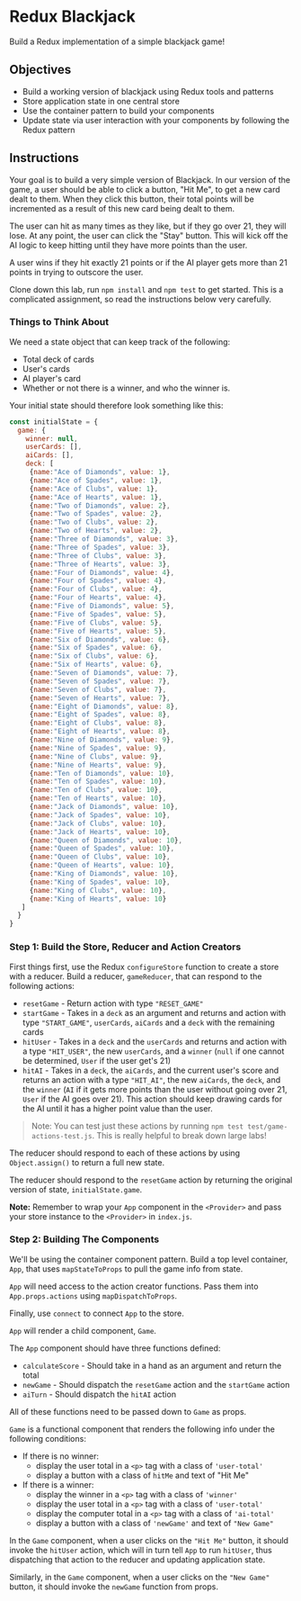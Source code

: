 # Redux Blackjack

Build a Redux implementation of a simple blackjack game!

## Objectives

* Build a working version of blackjack using Redux tools and patterns
* Store application state in one central store
* Use the container pattern to build your components
* Update state via user interaction with your components by following the Redux pattern

## Instructions

Your goal is to build a very simple version of Blackjack. In our version of the game, a user should be able to click a button, "Hit Me", to get a new card dealt to them. When they click this button, their total points will be incremented as a result of this new card being dealt to them.

The user can hit as many times as they like, but if they go over 21, they will lose. At any point, the user can click the "Stay" button. This will kick off the AI logic to keep hitting until they have more points than the user. 

A user wins if they hit exactly 21 points or if the AI player gets more than 21 points in trying to outscore the user. 

Clone down this lab, run `npm install` and `npm test` to get started. This is a complicated assignment, so read the instructions below very carefully.

### Things to Think About 

We need a state object that can keep track of the following:

* Total deck of cards
* User's cards
* AI player's card
* Whether or not there is a winner, and who the winner is. 

Your initial state should therefore look something like this:

```js
const initialState = {
  game: {
    winner: null,
    userCards: [],
    aiCards: [],
    deck: [
     {name:"Ace of Diamonds", value: 1},
     {name:"Ace of Spades", value: 1},
     {name:"Ace of Clubs", value: 1},
     {name:"Ace of Hearts", value: 1},
     {name:"Two of Diamonds", value: 2},
     {name:"Two of Spades", value: 2},
     {name:"Two of Clubs", value: 2},
     {name:"Two of Hearts", value: 2},
     {name:"Three of Diamonds", value: 3},
     {name:"Three of Spades", value: 3},
     {name:"Three of Clubs", value: 3},
     {name:"Three of Hearts", value: 3},
     {name:"Four of Diamonds", value: 4},
     {name:"Four of Spades", value: 4},
     {name:"Four of Clubs", value: 4},
     {name:"Four of Hearts", value: 4},
     {name:"Five of Diamonds", value: 5},
     {name:"Five of Spades", value: 5},
     {name:"Five of Clubs", value: 5},
     {name:"Five of Hearts", value: 5},
     {name:"Six of Diamonds", value: 6},
     {name:"Six of Spades", value: 6},
     {name:"Six of Clubs", value: 6},
     {name:"Six of Hearts", value: 6},
     {name:"Seven of Diamonds", value: 7},
     {name:"Seven of Spades", value: 7},
     {name:"Seven of Clubs", value: 7},
     {name:"Seven of Hearts", value: 7},
     {name:"Eight of Diamonds", value: 8},
     {name:"Eight of Spades", value: 8},
     {name:"Eight of Clubs", value: 8},
     {name:"Eight of Hearts", value: 8},
     {name:"Nine of Diamonds", value: 9},
     {name:"Nine of Spades", value: 9},
     {name:"Nine of Clubs", value: 9},
     {name:"Nine of Hearts", value: 9},
     {name:"Ten of Diamonds", value: 10},
     {name:"Ten of Spades", value: 10},
     {name:"Ten of Clubs", value: 10},
     {name:"Ten of Hearts", value: 10},
     {name:"Jack of Diamonds", value: 10},
     {name:"Jack of Spades", value: 10},
     {name:"Jack of Clubs", value: 10},
     {name:"Jack of Hearts", value: 10},
     {name:"Queen of Diamonds", value: 10},
     {name:"Queen of Spades", value: 10},
     {name:"Queen of Clubs", value: 10},
     {name:"Queen of Hearts", value: 10},
     {name:"King of Diamonds", value: 10},
     {name:"King of Spades", value: 10},
     {name:"King of Clubs", value: 10},
     {name:"King of Hearts", value: 10}
   ]
  }
}

```

### Step 1: Build the Store, Reducer and Action Creators

First things first, use the Redux `configureStore` function to create a store with a reducer. Build a reducer, `gameReducer`, that can respond to the following actions:

* `resetGame` - Return action with type `"RESET_GAME"`
* `startGame` - Takes in a `deck` as an argument and returns and action with type `"START_GAME"`, `userCards`, `aiCards` and a `deck` with the remaining cards
* `hitUser` - Takes in a `deck` and the `userCards` and returns and action with a type `"HIT_USER"`, the new `userCards`, and a `winner` (`null` if one cannot be determined, `User` if the user get's 21)
* `hitAI` - Takes in a `deck`, the `aiCards`, and the current user's score and returns an action with a type `"HIT_AI"`, the new `aiCards`, the `deck`, and the `winner` (`AI` if it gets more points than the user without going over 21, `User` if the AI goes over 21). This action should keep drawing cards for the AI until it has a higher point value than the user. 

>Note: You can test just these actions by running `npm test test/game-actions-test.js`. This is really helpful to break down large labs!

The reducer should respond to each of these actions by using `Object.assign()` to return a full new state.

The reducer should respond to the `resetGame` action by returning the original version of state, `initialState.game`. 

**Note:** Remember to wrap your `App` component in the `<Provider>` and pass your store instance to the `<Provider>` in `index.js`.

### Step 2: Building The Components 

We'll be using the container component pattern. Build a top level container, `App`, that uses `mapStateToProps` to pull the game info from state. 

`App` will need access to the action creator functions. Pass them into `App.props.actions` using `mapDispatchToProps`.

Finally, use `connect` to connect `App` to the store.

`App` will render a child component, `Game`. 

The `App` component should have three functions defined:

* `calculateScore` - Should take in a hand as an argument and return the total
* `newGame` - Should dispatch the `resetGame` action and the `startGame` action
* `aiTurn` - Should dispatch the `hitAI` action 

All of these functions need to be passed down to `Game` as props. 

`Game` is a functional component that renders the following info under the following conditions:

* If there is no winner:
  * display the user total in a `<p>` tag with a class of `'user-total'`
  * display a button with a class of `hitMe` and text of "Hit Me"
* If there is a winner:
  * display the winner in a `<p>` tag with a class of `'winner'`
  * display the user total in a `<p>` tag with a class of `'user-total'`
  * display the computer total in a `<p>` tag with a class of `'ai-total'`
  * display a button with a class of `'newGame'` and text of `"New Game"`


In the `Game` component, when a user clicks on the `"Hit Me"` button, it should invoke the `hitUser` action, which will in turn tell `App` to run `hitUser`, thus dispatching that action to the reducer and updating application state. 

Similarly, in the `Game` component, when a user clicks on the `"New Game"` button, it should invoke the `newGame` function from props.